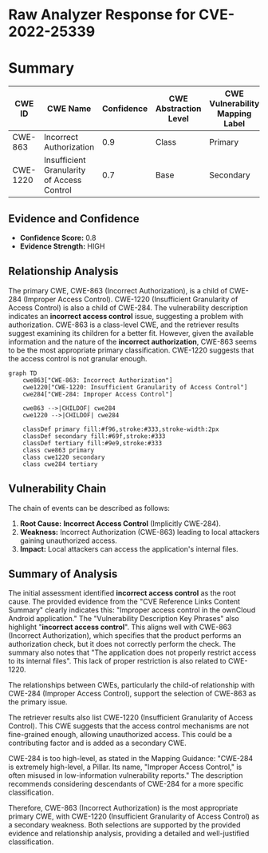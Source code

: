 # Raw Analyzer Response for CVE-2022-25339

# Summary
| CWE ID | CWE Name | Confidence | CWE Abstraction Level | CWE Vulnerability Mapping Label | CWE-Vulnerability Mapping Notes |
|---|---|---|---|---|---|
| CWE-863 | Incorrect Authorization | 0.9 | Class | Primary | Allowed-with-Review |
| CWE-1220 | Insufficient Granularity of Access Control | 0.7 | Base | Secondary | Allowed |

## Evidence and Confidence

*   **Confidence Score:** 0.8
*   **Evidence Strength:** HIGH

## Relationship Analysis
The primary CWE, CWE-863 (Incorrect Authorization), is a child of CWE-284 (Improper Access Control). CWE-1220 (Insufficient Granularity of Access Control) is also a child of CWE-284. The vulnerability description indicates an **incorrect access control** issue, suggesting a problem with authorization. CWE-863 is a class-level CWE, and the retriever results suggest examining its children for a better fit. However, given the available information and the nature of the **incorrect authorization**, CWE-863 seems to be the most appropriate primary classification. CWE-1220 suggests that the access control is not granular enough.

```mermaid
graph TD
    cwe863["CWE-863: Incorrect Authorization"]
    cwe1220["CWE-1220: Insufficient Granularity of Access Control"]
    cwe284["CWE-284: Improper Access Control"]

    cwe863 -->|CHILDOF| cwe284
    cwe1220 -->|CHILDOF| cwe284

    classDef primary fill:#f96,stroke:#333,stroke-width:2px
    classDef secondary fill:#69f,stroke:#333
    classDef tertiary fill:#9e9,stroke:#333
    class cwe863 primary
    class cwe1220 secondary
    class cwe284 tertiary
```

## Vulnerability Chain
The chain of events can be described as follows:
1.  **Root Cause:** **Incorrect Access Control** (Implicitly CWE-284).
2.  **Weakness:** Incorrect Authorization (CWE-863) leading to local attackers gaining unauthorized access.
3.  **Impact:** Local attackers can access the application's internal files.

## Summary of Analysis
The initial assessment identified **incorrect access control** as the root cause. The provided evidence from the "CVE Reference Links Content Summary" clearly indicates this: "Improper access control in the ownCloud Android application." The "Vulnerability Description Key Phrases" also highlight "**incorrect access control**". This aligns well with CWE-863 (Incorrect Authorization), which specifies that the product performs an authorization check, but it does not correctly perform the check. The summary also notes that "The application does not properly restrict access to its internal files". This lack of proper restriction is also related to CWE-1220.

The relationships between CWEs, particularly the child-of relationship with CWE-284 (Improper Access Control), support the selection of CWE-863 as the primary issue.

The retriever results also list CWE-1220 (Insufficient Granularity of Access Control). This CWE suggests that the access control mechanisms are not fine-grained enough, allowing unauthorized access. This could be a contributing factor and is added as a secondary CWE.

CWE-284 is too high-level, as stated in the Mapping Guidance: "CWE-284 is extremely high-level, a Pillar. Its name, "Improper Access Control," is often misused in low-information vulnerability reports." The description recommends considering descendants of CWE-284 for a more specific classification.

Therefore, CWE-863 (Incorrect Authorization) is the most appropriate primary CWE, with CWE-1220 (Insufficient Granularity of Access Control) as a secondary weakness. Both selections are supported by the provided evidence and relationship analysis, providing a detailed and well-justified classification.
